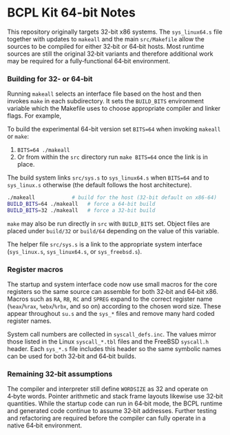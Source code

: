 # BCPL Kit 64-bit Notes

This repository originally targets 32-bit x86 systems.  The
`sys_linux64.s` file together with updates to `makeall` and the main
`src/Makefile` allow the sources to be compiled for either 32‑bit or
64‑bit hosts.  Most runtime sources are still the original 32‑bit
variants and therefore additional work may be required for a
fully‑functional 64‑bit environment.


### Building for 32‑ or 64‑bit

Running `makeall` selects an interface file based on the host and then
invokes `make` in each subdirectory.  It sets the `BUILD_BITS`
environment variable which the Makefile uses to choose appropriate
compiler and linker flags.  For example,

To build the experimental 64-bit version set `BITS=64` when invoking
`makeall` or `make`:

1. `BITS=64 ./makeall`
2. Or from within the `src` directory run `make BITS=64` once the link
   is in place.

The build system links `src/sys.s` to `sys_linux64.s` when `BITS=64`
and to `sys_linux.s` otherwise (the default follows the host
architecture).


```sh
./makeall            # build for the host (32‑bit default on x86‑64)
BUILD_BITS=64 ./makeall   # force a 64‑bit build
BUILD_BITS=32 ./makeall   # force a 32‑bit build
```

`make` may also be run directly in `src` with `BUILD_BITS` set.  Object
files are placed under `build/32` or `build/64` depending on the value of
this variable.

The helper file `src/sys.s` is a link to the appropriate system
interface (`sys_linux.s`, `sys_linux64.s`, or `sys_freebsd.s`).

### Register macros

The startup and system interface code now use small macros for the core
registers so the same source can assemble for both 32‑bit and 64‑bit
x86.  Macros such as `RA`, `RB`, `RC` and `SPREG` expand to the correct
register name (`%eax`/`%rax`, `%ebx`/`%rbx`, and so on) according to the
chosen word size.  These appear throughout `su.s` and the `sys_*` files
and remove many hard coded register names.

System call numbers are collected in `syscall_defs.inc`.  The values
mirror those listed in the Linux `syscall_*.tbl` files and the FreeBSD
`syscall.h` header.  Each `sys_*.s` file includes this header so the
same symbolic names can be used for both 32‑bit and 64‑bit builds.

### Remaining 32‑bit assumptions

The compiler and interpreter still define `WORDSIZE` as 32 and operate on
4‑byte words.  Pointer arithmetic and stack frame layouts likewise use
32‑bit quantities.  While the startup code can run in 64‑bit mode, the
BCPL runtime and generated code continue to assume 32‑bit addresses.
Further testing and refactoring are required before the compiler can
fully operate in a native 64‑bit environment.
